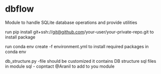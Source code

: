 # dbflow
Module to handle SQLite database operations and provide utilities



run pip install git+ssh://git@github.com/your-user/your-private-repo.git to install package

run conda env create -f environment.yml to install required packages in conda env

db_structure.py -file should be customized it contains DB structure
sql files in module sql - copntact @Aranil to add to you module

